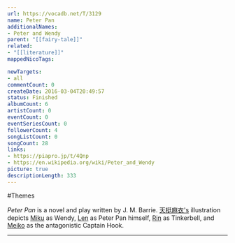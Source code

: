 ```yaml
---
url: https://vocadb.net/T/3129
name: Peter Pan
additionalNames: 
- Peter and Wendy
parent: "[[fairy-tale]]"
related:
- "[[literature]]"
mappedNicoTags:

newTargets:
- all
commentCount: 0
createDate: 2016-03-04T20:49:57
status: Finished
albumCount: 6
artistCount: 0
eventCount: 0
eventSeriesCount: 0
followerCount: 4
songListCount: 0
songCount: 28
links: 
- https://piapro.jp/t/4Qnp
- https://en.wikipedia.org/wiki/Peter_and_Wendy
picture: true
descriptionLength: 333
---
```


#Themes

*Peter Pan* is a novel and play written by J. M. Barrie. [天梃麻衣's](https://piapro.jp/kodakusan08) illustration depicts [Miku](https://vocadb.net/Ar/1) as Wendy, [Len](https://vocadb.net/Ar/15) as Peter Pan himself, [Rin](https://vocadb.net/Ar/14) as Tinkerbell, and [Meiko](https://vocadb.net/Ar/176) as the antagonistic Captain Hook.

---

